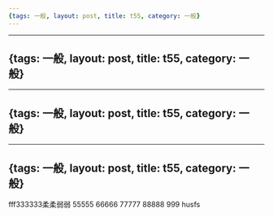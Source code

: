 ```yaml
---
{tags: 一般, layout: post, title: t55, category: 一般}
---
```

---
{tags: 一般, layout: post, title: t55, category: 一般}
---
---
{tags: 一般, layout: post, title: t55, category: 一般}
---
---
{tags: 一般, layout: post, title: t55, category: 一般}
---
fff333333柔柔弱弱
55555
66666
77777
88888
999
husfs
